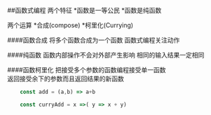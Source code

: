 ##函数式编程
两个特征
*函数是一等公民
*函数是纯函数

两个运算
*合成(compose)
*柯里化(Currying)

####函数合成
将多个函数合成为一个函数
函数式编程关注动作

####纯函数
函数内部操作不会对外部产生影响
相同的输入结果一定相同

####函数柯里化
把接受多个参数的函数编程接受单一函数    
返回接受余下的参数而且返回结果的新函数

```js
    const add = (a,b) => a+b

    const curryAdd = x =>( y => x + y)
```
